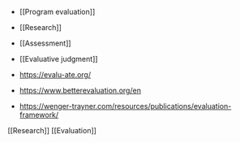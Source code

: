 - [[Program evaluation]]
- [[Research]]
- [[Assessment]]
- [[Evaluative judgment]]

- https://evalu-ate.org/
- https://www.betterevaluation.org/en
- https://wenger-trayner.com/resources/publications/evaluation-framework/

[[Research]] [[Evaluation]]
